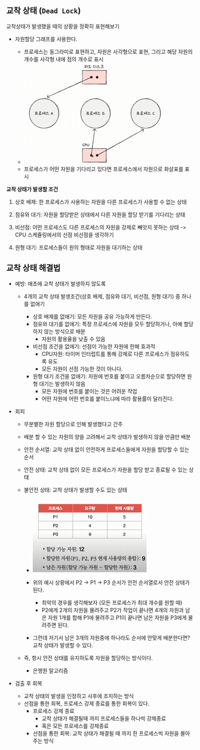 ## 교착 상태 (`Dead Lock`)

교착상태가 발생했을 때의 상황을 정확히 표현해보기

- 자원할당 그래프를 사용한다.

    - 프로세스는 동그라미로 표현하고, 자원은 사각형으로 표현, 그리고 해당 자원의 개수를 사각형 내에 점의 개수로 표시
    - ![alt text](./images/image-17.png)
    - 프로세스가 어떤 자원을 기다리고 있다면 프로세스에서 자원으로 화살표를 표시

**교착 상태가 발생할 조건**

1. 상호 배제: 한 프로세스가 사용하는 자원을 다른 프로세스가 사용할 수 없는 상태

2. 점유와 대기: 자원을 할당받은 상태에서 다른 자원을 할당 받기를 기다리는 상태

3. 비선점: 어떤 프로세스도 다른 프로세스의 자원을 강제로 빼앗지 못하는 상태 -> CPU 스케쥴링에서의 선점 비선점을 생각하기

4. 원형 대기: 프로세스들이 원의 형태로 자원을 대기하는 상태

## 교착 상태 해결법

- 예방: 애초에 교착 상태가 발생하지 않도록
    - 4개의 교착 상태 발생조건(상호 배제, 점유와 대기, 비선점, 원형 대기) 중 하나를 없애기

        - 상호 배제를 없애기: 모든 자원을 공유 가능하게 만든다.
        - 점유와 대기를 없애기: 특정 프로세스에 자원을 모두 할당하거나, 아예 할당하지 않는 방식으로 배분
            - 자원의 활용율을 낮출 수 있음
        - 비선점 조건을 없애기: 선점이 가능한 자원에 한해 효과적
            - CPU자원: 타이머 인터럽트를 통해 강제로 다른 프로세스가 점유하도록 유도
            - 모든 자원이 선점 가능한 것이 아니다.
        - 원형 대기 조건을 없애기: 자원에 번호를 붙이고 오름차순으로 할당하면 원형 대기는 발생하지 않음
            - 모든 자원에 번호를 붙이는 것은 어려운 작업
            - 어떤 자원에 어떤 번호를 붙이느냐에 따라 활용률이 달라진다.

- 회피
    - 무분별한 자원 할당으로 인해 발생했다고 간주
    - 배분 할 수 있는 자원의 양을 고려해서 교착 상태가 발생하지 않을 만큼만 배분
    - 안전 순서열: 교착 상태 없이 안전하게 프로세스들에게 자원을 할당할 수 있는 순서
    - 안전 상태: 교착 상태 없이 모든 프로세스가 자원을 할당 받고 종료될 수 있는 상태
    - 불안전 상태: 교착 상태가 발생할 수도 있는 상태
        - ![alt text](./images/image-18.png)
        - 위의 예시 상황에서 P2 -> P1 -> P3 순서가 안전 순서열로서 안전 상태가 된다.
            - 최악의 경우를 생각해보자 (모든 프로세스가 최대 개수를 원할 때)
            - P2에게 2개의 자원을 물려주고 P2가 작업이 끝나면 4개의 자원과 남은 자원 1개를 합해 P1에 물려주고 P1이 끝나면 남은 자원을 P3에게 물려주면 된다.

        - 그런데 저기서 남은 3개의 자원중에 하나라도 순서에 안맞게 배분한다면? 교착 상태가 발생할 수 있다.


    - 즉, 항시 안전 상태를 유지하도록 자원을 할당하는 방식이다.
        - 은행원 알고리즘

- 검출 후 회복

    - 교착 상태의 발생을 인정하고 사후에 조치하는 방식
    - 선점을 통한 회복, 프로세스 강제 종료를 통한 회복이 있다.
        - 프로세스 강제 종료
            - 교착 상태가 해결될때 까지 프로세스들을 하나씩 강제종료
            - 혹은 모든 프로세스를 강제종료
        - 선점을 통한 회복: 교착 상태가 해결될 때 까지 한 프로세스씩 자원을 몰아주는 방식